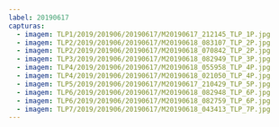 ```yaml
---
label: 20190617
capturas:
  - imagem: TLP1/2019/201906/20190617/M20190617_212145_TLP_1P.jpg
  - imagem: TLP2/2019/201906/20190617/M20190618_083107_TLP_2P.jpg
  - imagem: TLP2/2019/201906/20190617/M20190618_070842_TLP_2P.jpg
  - imagem: TLP3/2019/201906/20190617/M20190618_082949_TLP_3P.jpg
  - imagem: TLP4/2019/201906/20190617/M20190618_055958_TLP_4P.jpg
  - imagem: TLP4/2019/201906/20190617/M20190618_021050_TLP_4P.jpg
  - imagem: TLP5/2019/201906/20190617/M20190617_210429_TLP_5P.jpg
  - imagem: TLP6/2019/201906/20190617/M20190618_082948_TLP_6P.jpg
  - imagem: TLP6/2019/201906/20190617/M20190618_082759_TLP_6P.jpg
  - imagem: TLP7/2019/201906/20190617/M20190618_043413_TLP_7P.jpg
---
```


